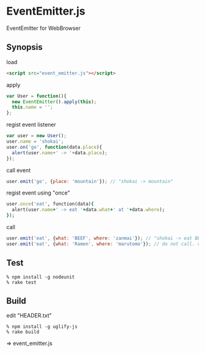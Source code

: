 EventEmitter.js
===============
EventEmitter for WebBrowser

Synopsis
--------

load
```html
<script src="event_emitter.js"></script>
```

apply
```javascript
var User = function(){
  new EventEmitter().apply(this);
  this.name = '';
};
```

regist event listener
```javascript
var user = new User();
user.name = 'shokai';
user.on('go', function(data.place){
  alert(user.name+' -> '+data.place);
});
```

call event
```javascript
user.emit('go', {place: 'mountain'}); // "shokai -> mountain"
```

regist event using "once"
```ruby
user.once('eat', function(data){
  alert(user.name+' -> eat '+data.what+' at '+data.where);
});
```

call
```javascript
user.emit('eat', {what: 'BEEF', where: 'zanmai'}); // "shokai -> eat BEEF at zanmai"
user.emit('eat', {what: 'Ramen', where: 'marutomo'}); // do not call. call only first time.
```


Test
----

    % npm install -g nodeunit
    % rake test


Build
-----

edit "HEADER.txt"

    % npm install -g uglify-js
    % rake build

=> event_emitter.js
